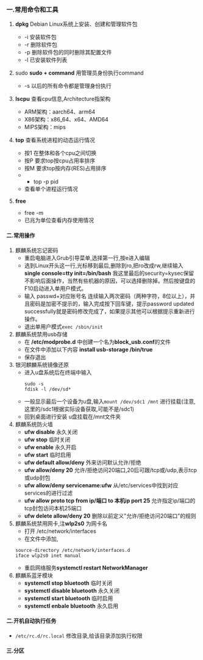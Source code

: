 ### 一.常用命令和工具
1. **dpkg** Debian Linux系统上安装、创建和管理软件包
	- -i   安装软件包
	- -r   删除软件包
	- -p  删除软件包的同时删除其配置文件
	- -l   已安装软件列表

2. sudo
	**sudo + command** 用管理员身份执行command
	- -s 以后的所有命令都是管理身份执行

3. **lscpu** 查看cpu信息,Architecture指架构
	-   ARM架构：aarch64、arm64
	-   X86架构：x86_64、x64、AMD64
	-   MIPS架构：mips

4. **top** 查看系统进程的动态运行情况
	- 按1 在整体和各个cpu之间切换
	- 按P 要求top按cpu占用率排序
	- 按M 要求top按内存(RES)占用排序
	- - top -p pid
	- 查看单个进程运行情况

5. **free** 
	- free -m
	- 已兆为单位查看内存使用情况
	

#### 二.常用操作
1. 麒麟系统忘记密码
	- 重启电脑进入Grub引导菜单,选择第一行,按e进入编辑
	- 选到Linux开头这一行,光标移到最后,删除到ro,把ro改成rw,继续输入 **single console=tty init=/bin/bash** 我这里最后的security=kysec保留不影响后面操作，当然有些机器的原因，可以选择删除掉。然后按键盘的F10启动进入单用户模式。
	- 输入 passwd+对应账号名 连续输入两次密码（两种字符，8位以上），并且密码是加密不提示的，输入完成按下回车键，提示password updated successfully就是密码修改完成了，如果提示其他可以根据提示重新进行操作。
	- 退出单用户模式`exec /sbin/init`
1. 麒麟系统禁用usb存储
	- 在 **/etc/modprobe.d** 中创建一个名为**block_usb.conf**的文件
	- 在文件中添加以下内容 **install usb-storage /bin/true**
	- 保存退出
2. 银河麒麟系统镜像还原
	- 进入u盘系统后在终端中输入
	  ```
	  sudo -s
	  fdisk -l /dev/sd* 
	  ```
	- 一般显示最后一个设备为u盘,输入`mount /dev/sdc1 /mnt` 进行挂载(注意,这里的/sdc1根据实际设备获取,可能不是/sdc1)
	- 回到桌面进行安装 u盘挂载在/mnt文件夹
4. 麒麟系统防火墙
	- **ufw disable** 永久关闭
	- **ufw stop** 临时关闭
	- **ufw enable** 永久开启
	- **ufw start** 临时启用
	- **ufw default allow/deny** 外来访问默认允许/拒绝
	- **ufw allow/deny 20** 允许/拒绝访问20端口,20后可跟/tcp或/udp,表示tcp或udp封包
	- **ufw allow/deny servicename:ufw** 从/etc/services中找到对应services的进行过滤
	- **ufw allow proto tcp from ip/端口 to 本机ip port 25** 允许指定ip/端口的tcp封包访问本机25端口
	- **ufw delete allow/deny 20** 删除以前定义"允许/拒绝访问20端口"的规则 
5. 麒麟系统禁用网卡,注**wlp2s0** 为网卡名
	- 打开 /etc/network/interfaces
	- 在文件中添加,
	```
	source-directory /etc/network/interfaces.d
	iface wlp2s0 inet manual
	```
	- 重启网络服务**systemctl restart NetworkManager**
6. 麒麟系蓝牙模块
	- **systemctl stop bluetooth** 临时关闭
	- **systemctl disable bluetooth** 永久关闭
	- **systemctl start bluetooth** 临时启用
	- **systemctl enbale bluetooth** 永久启用

#### 二.开机自动执行任务
- `/etc/rc.d/rc.local` 修改目录,给该目录添加执行权限





#### 三.分区


